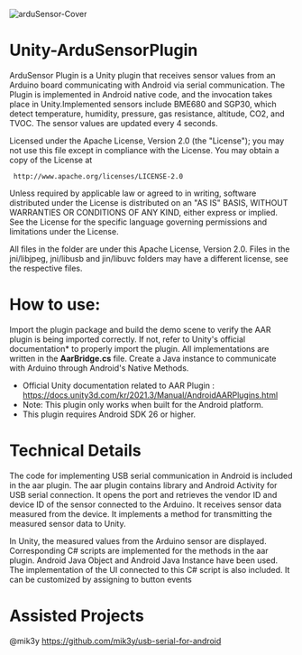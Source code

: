 ![arduSensor-Cover](https://github.com/zzanyoung/Unity-ArduSensorPlugin/assets/53194702/f010c2cb-267a-433d-84dc-c7395d436093)

# Unity-ArduSensorPlugin

ArduSensor Plugin is a Unity plugin that receives sensor values from an Arduino board communicating with Android via serial communication. The Plugin is implemented in Android native code, and the invocation takes place in Unity.Implemented sensors include BME680 and SGP30, which detect temperature, humidity, pressure, gas resistance, altitude, CO2, and TVOC. The sensor values are updated every 4 seconds.


 Licensed under the Apache License, Version 2.0 (the "License");
 you may not use this file except in compliance with the License.
 You may obtain a copy of the License at

     http://www.apache.org/licenses/LICENSE-2.0

 Unless required by applicable law or agreed to in writing, software
 distributed under the License is distributed on an "AS IS" BASIS,
 WITHOUT WARRANTIES OR CONDITIONS OF ANY KIND, either express or implied.
 See the License for the specific language governing permissions and
 limitations under the License.

All files in the folder are under this Apache License, Version 2.0.
Files in the jni/libjpeg, jni/libusb and jin/libuvc folders may have a different license,
see the respective files.


# **How to use:**

Import the plugin package and build the demo scene to verify the AAR plugin is being imported correctly. 
If not, refer to Unity's official documentation* to properly import the plugin.
All implementations are written in the **AarBridge.cs** file. Create a Java instance to communicate with Arduino through Android's Native Methods.

* Official Unity documentation related to AAR Plugin :
https://docs.unity3d.com/kr/2021.3/Manual/AndroidAARPlugins.html
* Note: This plugin only works when built for the Android platform.
* This plugin requires Android SDK 26 or higher.


# Technical Details

The code for implementing USB serial communication in Android is included in the aar plugin.
The aar plugin contains library and Android Activity for USB serial connection.
It opens the port and retrieves the vendor ID and device ID of the sensor connected to the Arduino.
It receives sensor data measured from the device.
It implements a method for transmitting the measured sensor data to Unity.

In Unity, the measured values from the Arduino sensor are displayed.
Corresponding C# scripts are implemented for the methods in the aar plugin. Android Java Object and Android Java Instance have been used.
The implementation of the UI connected to this C# script is also included. It can be customized by assigning to button events


# Assisted Projects
@mik3y https://github.com/mik3y/usb-serial-for-android
